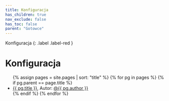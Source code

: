```yaml
---
title: Konfiguracja
has_children: true
nav_exclude: false
has_toc: false
parent: "Gotowce"
---
```

Konfiguracja
{: .label .label-red }

# Konfiguracja

<ul>
    {% assign pages = site.pages | sort: "title" %}
    {% for pg in pages %}
        {% if pg.parent == page.title %}
            <li>
                <a href="{{ pg.url | relative_url }}">{{ pg.title }}</a>, Autor: <a href="https://github.com/{{ pg.author }}">@{{ pg.author }}</a>
            </li>
        {% endif %}
    {% endfor %}
</ul>


